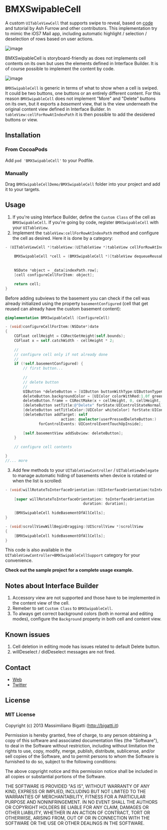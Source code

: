 # BMXSwipableCell

A custom `UITableViewCell` that supports swipe to reveal, based on [code](https://github.com/TeehanLax/UITableViewCell-Swipe-for-Options) and
tutorial by Ash Furrow and other contributors. This implementation try to mimic the iOS7 Mail app, including automatic highlight / selection / deselection
of rows based on user actions.

![image](http://f.cl.ly/items/3H400Z030Z3A1w2N3H3W/test.gif)

BMXSwipableCell is storyboard-friendly as does not implements cell contents on its own but uses the elements defined in Interface Builder. It is of course possible to implement the content by code.

![image](http://f.cl.ly/items/0e011T2u373f0p2m1S3y/Interface%20Builder.png)

`BMXSwipableCell` is generic in terms of what to show when a cell is swiped. It could be two buttons, one buttons or an entirely different content. For this reason `BMXSwipableCell` does not implement "More" and "Delete" buttons on its own, but it exports a _basement_ view, that is the view underneath the original content view defined in Interface Builder. In `tableView:cellForRowAtIndexPath` it is then possible to add the desidered buttons or view.

## Installation

### From CocoaPods

Add `pod 'BMXSwipableCell'` to your Podfile.

### Manually

Drag `BMXSwipableCellDemo/BMXSwipableCell` folder into your project and add it to your targets.


## Usage

1. If you're using Interface Builder, define the `Custom Class` of the cell as `BMXSwipableCell`. If you're going by code, register `BMXSwipableCell` with your `UITableView`.
2. Implement the `tableView:cellForRowAtIndexPath` method and configure the cell as desired. Here it is done by a category:

```objective-c
- (UITableViewCell *)tableView:(UITableView *)tableView cellForRowAtIndexPath:(NSIndexPath *)indexPath {
    
	BMXSwipableCell *cell = (BMXSwipableCell *)[tableView dequeueReusableCellWithIdentifier: @"Cell"
                                                                               forIndexPath: indexPath];
    
	NSDate *object = _data[indexPath.row];
    [cell configureCellForItem: object];

	return cell;
} 
```

Before adding subviews to the basement you can check if the cell was already initialized using the property `basementConfigured` (cell that get reused can already have the custom basement content):

```objective-c
@implementation BMXSwipableCell (ConfigureCell)

- (void)configureCellForItem:(NSDate*)date
{
    CGFloat cellHeight = CGRectGetHeight(self.bounds);
    CGFloat x = self.catchWidth - cellHeight * 2;
    
    //
    // configure cell only if not already done
    //
    if (!self.basementConfigured) {    
	    // first button...
    
    	//
    	// delete button
    	//
	    UIButton *deleteButton = [UIButton buttonWithType:UIButtonTypeCustom];
	    deleteButton.backgroundColor = [UIColor colorWithRed:1.0f green:0.231f blue:0.188f alpha:1.0f];
	    deleteButton.frame = CGRectMake(x + cellHeight, 0, cellHeight, cellHeight);
	    [deleteButton setTitle:@"Delete" forState:UIControlStateNormal];
	    [deleteButton setTitleColor:[UIColor whiteColor] forState:UIControlStateNormal];
	    [deleteButton addTarget: self
	                     action: @selector(userPressedDeleteButton:)
	           forControlEvents: UIControlEventTouchUpInside];
	    
	    [self.basementView addSubview: deleteButton];
    }
    
    // configure cell contents

}
//... more
```

3. Add few methods to your `UITableViewController` / `UITableViewDelegate` to manage automatic hiding of basements when device is rotated or when the list is scrolled:

```objective-c
- (void)willRotateToInterfaceOrientation:(UIInterfaceOrientation)toInterfaceOrientation duration:(NSTimeInterval)duration {
    
    [super willRotateToInterfaceOrientation: toInterfaceOrientation
                                   duration: duration];
    
    [BMXSwipableCell hideBasementOfAllCells];
}

- (void)scrollViewWillBeginDragging:(UIScrollView *)scrollView
{
    [BMXSwipableCell hideBasementOfAllCells];
}
```

This code is also available in the `UITableViewController+BMXSwipableCellSupport` category for your convenience.

**Check out the sample project for a complete usage example.**

## Notes about Interface Builder
1. Accessory view are not supported and those have to be implemented in the content view of the cell.
2. Remeber to set `Custom Class` to `BMXSwipableCell`.
3. To always get correct background colors (both in normal and editing modes), configure the `Background` property in both cell and content view.


## Known issues
1. Cell deletion in editing mode has issues related to default Delete button.
2. willDeselect / didDeselect messages are not fired.


## Contact

- [Web](http://bigatti.it) 
- [Twitter](https://twitter.com/mbigatti)

## License

### MIT License
Copyright (c) 2013 Massimiliano Bigatti (http://bigatti.it)

Permission is hereby granted, free of charge, to any person obtaining a copy
of this software and associated documentation files (the "Software"), to deal
in the Software without restriction, including without limitation the rights
to use, copy, modify, merge, publish, distribute, sublicense, and/or sell
copies of the Software, and to permit persons to whom the Software is
furnished to do so, subject to the following conditions:

The above copyright notice and this permission notice shall be included in
all copies or substantial portions of the Software.

THE SOFTWARE IS PROVIDED "AS IS", WITHOUT WARRANTY OF ANY KIND, EXPRESS OR
IMPLIED, INCLUDING BUT NOT LIMITED TO THE WARRANTIES OF MERCHANTABILITY,
FITNESS FOR A PARTICULAR PURPOSE AND NONINFRINGEMENT. IN NO EVENT SHALL THE
AUTHORS OR COPYRIGHT HOLDERS BE LIABLE FOR ANY CLAIM, DAMAGES OR OTHER
LIABILITY, WHETHER IN AN ACTION OF CONTRACT, TORT OR OTHERWISE, ARISING FROM,
OUT OF OR IN CONNECTION WITH THE SOFTWARE OR THE USE OR OTHER DEALINGS IN
THE SOFTWARE.
